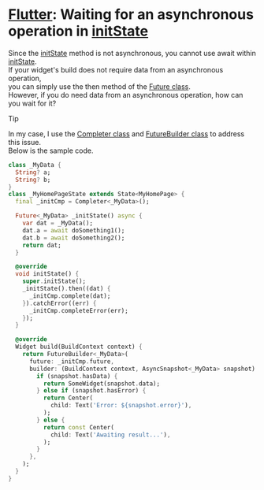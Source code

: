 # [Flutter](https://flutter.dev/): Waiting for an asynchronous operation in [initState](https://api.flutter.dev/flutter/widgets/State/initState.html)

Since the [initState](https://api.flutter.dev/flutter/widgets/State/initState.html) method is not asynchronous, you cannot use await within [initState](https://api.flutter.dev/flutter/widgets/State/initState.html).  
If your widget's build does not require data from an asynchronous operation,  
you can simply use the then method of the [Future class](https://api.dart.dev/stable/3.4.2/dart-async/Future-class.html).  
However, if you do need data from an asynchronous operation, how can you wait for it?  

> [!TIP]  
> In my case, I use the [Completer class](https://api.flutter.dev/flutter/dart-async/Completer-class.html) and [FutureBuilder class](https://api.flutter.dev/flutter/widgets/FutureBuilder-class.html) to address this issue.  
> Below is the sample code.

```dart
class _MyData {
  String? a;
  String? b;
}
class _MyHomePageState extends State<MyHomePage> {
  final _initCmp = Completer<_MyData>();

  Future<_MyData> _initState() async {
    var dat = _MyData();
    dat.a = await doSomething1();
    dat.b = await doSomething2();
    return dat;
  }

  @override
  void initState() {
    super.initState();
    _initState().then((dat) {
      _initCmp.complete(dat);
    }).catchError((err) {
      _initCmp.completeError(err);
    });
  }

  @override
  Widget build(BuildContext context) {
    return FutureBuilder<_MyData>(
      future: _initCmp.future,
      builder: (BuildContext context, AsyncSnapshot<_MyData> snapshot) {
        if (snapshot.hasData) {
          return SomeWidget(snapshot.data);
        } else if (snapshot.hasError) {
          return Center(
            child: Text('Error: ${snapshot.error}'),
          );
        } else {
          return const Center(
            child: Text('Awaiting result...'),
          );
        }
      },
    );
  }
}
```